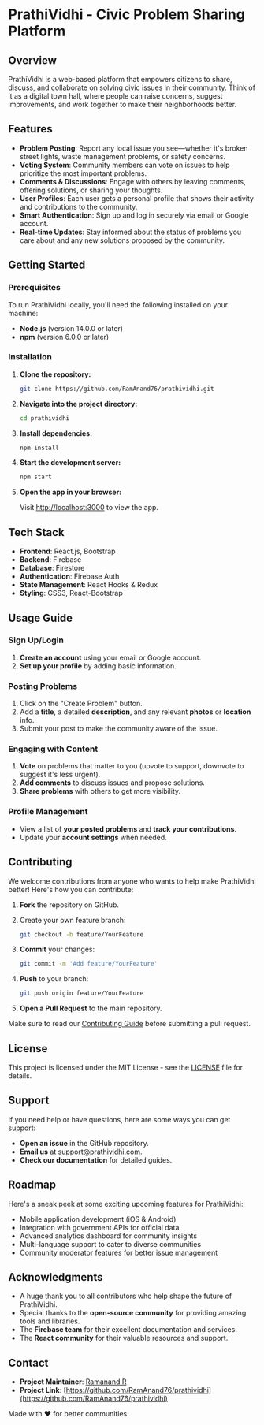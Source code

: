 # PrathiVidhi - Civic Problem Sharing Platform

## Overview

PrathiVidhi is a web-based platform that empowers citizens to share, discuss, and collaborate on solving civic issues in their community. Think of it as a digital town hall, where people can raise concerns, suggest improvements, and work together to make their neighborhoods better.

## Features

- **Problem Posting**: Report any local issue you see—whether it's broken street lights, waste management problems, or safety concerns.
- **Voting System**: Community members can vote on issues to help prioritize the most important problems.
- **Comments & Discussions**: Engage with others by leaving comments, offering solutions, or sharing your thoughts.
- **User Profiles**: Each user gets a personal profile that shows their activity and contributions to the community.
- **Smart Authentication**: Sign up and log in securely via email or Google account.
- **Real-time Updates**: Stay informed about the status of problems you care about and any new solutions proposed by the community.

## Getting Started

### Prerequisites

To run PrathiVidhi locally, you'll need the following installed on your machine:

- **Node.js** (version 14.0.0 or later)
- **npm** (version 6.0.0 or later)

### Installation

1. **Clone the repository:**

   ```bash
   git clone https://github.com/RamAnand76/prathividhi.git
   ```

2. **Navigate into the project directory:**

   ```bash
   cd prathividhi
   ```

3. **Install dependencies:**

   ```bash
   npm install
   ```

4. **Start the development server:**

   ```bash
   npm start
   ```

5. **Open the app in your browser:**

   Visit [http://localhost:3000](http://localhost:3000) to view the app.

## Tech Stack

- **Frontend**: React.js, Bootstrap
- **Backend**: Firebase
- **Database**: Firestore
- **Authentication**: Firebase Auth
- **State Management**: React Hooks & Redux
- **Styling**: CSS3, React-Bootstrap

## Usage Guide

### Sign Up/Login

1. **Create an account** using your email or Google account.
2. **Set up your profile** by adding basic information.

### Posting Problems

1. Click on the "Create Problem" button.
2. Add a **title**, a detailed **description**, and any relevant **photos** or **location** info.
3. Submit your post to make the community aware of the issue.

### Engaging with Content

1. **Vote** on problems that matter to you (upvote to support, downvote to suggest it's less urgent).
2. **Add comments** to discuss issues and propose solutions.
3. **Share problems** with others to get more visibility.

### Profile Management

- View a list of **your posted problems** and **track your contributions**.
- Update your **account settings** when needed.

## Contributing

We welcome contributions from anyone who wants to help make PrathiVidhi better! Here's how you can contribute:

1. **Fork** the repository on GitHub.
2. Create your own feature branch:

   ```bash
   git checkout -b feature/YourFeature
   ```

3. **Commit** your changes:

   ```bash
   git commit -m 'Add feature/YourFeature'
   ```

4. **Push** to your branch:

   ```bash
   git push origin feature/YourFeature
   ```

5. **Open a Pull Request** to the main repository.

Make sure to read our [Contributing Guide](CONTRIBUTING.md) before submitting a pull request.

## License

This project is licensed under the MIT License - see the [LICENSE](LICENSE) file for details.

## Support

If you need help or have questions, here are some ways you can get support:

- **Open an issue** in the GitHub repository.
- **Email us** at [support@prathividhi.com](mailto:ramanand786@outlook.com).
- **Check our documentation** for detailed guides.

## Roadmap

Here's a sneak peek at some exciting upcoming features for PrathiVidhi:

- Mobile application development (iOS & Android)
- Integration with government APIs for official data
- Advanced analytics dashboard for community insights
- Multi-language support to cater to diverse communities
- Community moderator features for better issue management

## Acknowledgments

- A huge thank you to all contributors who help shape the future of PrathiVidhi.
- Special thanks to the **open-source community** for providing amazing tools and libraries.
- The **Firebase team** for their excellent documentation and services.
- The **React community** for their valuable resources and support.

## Contact

- **Project Maintainer**: [Ramanand R](mailto:ramanandr786@outlook.com)
- **Project Link**: [https://github.com/RamAnand76/prathividhi](https://github.com/RamAnand76/prathividhi)

Made with ❤️ for better communities.


